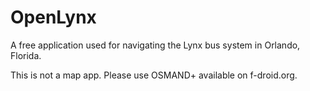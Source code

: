 # OpenLynx

A free application used for navigating the Lynx bus system in Orlando, Florida.

This is not a map app. Please use OSMAND+ available on f-droid.org.